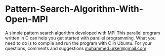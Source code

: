 # Pattern-Search-Algorithm-With-Open-MPI
A simple pattern search algorithm developed with MPI
This parallel program written in C can help you get started with parallel programming. What you need to do is to compile and run the program with C in Ubuntu.
For your questions, comments and suggestions muhammed.urker@gmail.com
